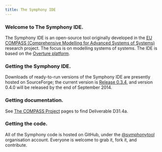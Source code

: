 ```yaml
---
title: The Symphony IDE
---
```


### Welcome to The Symphony IDE.

The Symphony IDE is an open-source tool originally developed in the [EU COMPASS (Comprehensive Modelling for Advanced Systems of Systems)][compass] research project.  The focus is on modelling systems of systems.  The IDE is based on the [Overture platform][overture].

### Getting the Symphony IDE.

Downloads of ready-to-run versions of the Symphony IDE are presently hosted on SourceForge; the current version is [Release 0.3.4](https://sourceforge.net/projects/compassresearch/files/Releases/0.3.4), and version 0.4.0 will be released by the end of September 2014.

### Getting documentation.

See [The COMPASS Project](http://www.compass-research.eu/) pages to find Deliverable D31.4a.

### Getting the code.

<p>All of the Symphony code is hosted on GitHub, under the <a href="https://github.com/symphonytool" class="user-mention">@symphonytool</a> organisation account.  Everyone is welcome to grab it, fork it, and contribute.</p>

[compass]: http://www.compass-research.eu/ "EU COMPASS (Comprehensive Modelling for Advanced Systems of Systems)"
[overture]: http://overturetool.org/       "The Overture Tool"
